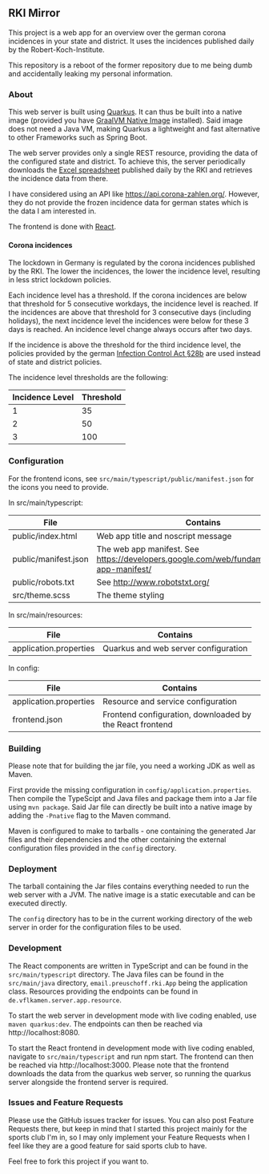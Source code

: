 ## RKI Mirror

This project is a web app for an overview over the german corona incidences in
your state and district. It uses the incidences published daily by the
Robert-Koch-Institute.

This repository is a reboot of the former repository due to me being dumb and
accidentally leaking my personal information.

### About

This web server is built using [Quarkus](https://quarkus.io/). It can thus be
built into a native image (provided you have [GraalVM Native Image](https://www.graalvm.org/reference-manual/native-image/)
installed). Said image does not need a Java VM, making Quarkus a lightweight and
fast alternative to other Frameworks such as Spring Boot.

The web server provides only a single REST resource, providing the data of the
configured state and district. To achieve this, the server periodically
downloads the [Excel spreadsheet](https://www.rki.de/DE/Content/InfAZ/N/Neuartiges_Coronavirus/Daten/Fallzahlen_Kum_Tab.xlsx)
published daily by the RKI and retrieves the incidence data from there.

I have considered using an API like https://api.corona-zahlen.org/. However,
they do not provide the frozen incidence data for german states which is the
data I am interested in.

The frontend is done with [React](https://reactjs.org/).

#### Corona incidences

The lockdown in Germany is regulated by the corona incidences published by the
RKI. The lower the incidences, the lower the incidence level, resulting in less
strict lockdown policies.

Each incidence level has a threshold. If the corona incidences are below that
threshold for 5 consecutive workdays, the incidence level is reached. If the
incidences are above that threshold for 3 consecutive days (including holidays),
the next incidence level the incidences were below for these 3 days is reached.
An incidence level change always occurs after two days.

If the incidence is above the threshold for the third incidence level, the
policies provided by the german [Infection Control Act §28b](https://www.gesetze-im-internet.de/ifsg/__28b.html)
are used instead of state and district policies.

The incidence level thresholds are the following:

| Incidence Level | Threshold |
| --- | --- |
| 1 | 35 |
| 2 | 50 |
| 3 | 100 |

### Configuration

For the frontend icons, see `src/main/typescript/public/manifest.json` for the
icons you need to provide.

In src/main/typescript:

| File | Contains |
| --- | --- |
| public/index.html | Web app title and noscript message |
| public/manifest.json | The web app manifest. See https://developers.google.com/web/fundamentals/web-app-manifest/ |
| public/robots.txt | See http://www.robotstxt.org/ |
| src/theme.scss | The theme styling |

In src/main/resources:

| File | Contains |
| --- | --- |
| application.properties | Quarkus and web server configuration |

In config:

| File | Contains |
| --- | --- |
| application.properties | Resource and service configuration |
| frontend.json | Frontend configuration, downloaded by the React frontend |

### Building

Please note that for building the jar file, you need a working JDK as well as
Maven.

First provide the missing configuration in `config/application.properties`. Then
compile the TypeScipt and Java files and package them into a Jar file using
`mvn package`. Said Jar file can directly be built into a native image by adding
the `-Pnative` flag to the Maven command.

Maven is configured to make to tarballs - one containing the generated Jar files
and their dependencies and the other containing the external configuration files
provided in the `config` directory.

### Deployment

The tarball containing the Jar files contains everything needed to run the web
server with a JVM. The native image is a static executable and can be executed
directly.

The `config` directory has to be in the current working directory of the web
server in order for the configuration files to be used.

### Development

The React components are written in TypeScript and can be found in the
`src/main/typescript` directory. The Java files can be found in the
`src/main/java` directory, `email.preuschoff.rki.App` being the application
class. Resources providing the endpoints can be found in
`de.vflkamen.server.app.resource`.

To start the web server in development mode with live coding enabled, use
`maven quarkus:dev`. The endpoints can then be reached via
http://localhost:8080.

To start the React frontend in development mode with live
coding enabled, navigate to `src/main/typescript` and run npm start. The
frontend can then be reached via http://localhost:3000. Please note that the
frontend downloads the data from the quarkus web server, so running the quarkus
server alongside the frontend server is required.

### Issues and Feature Requests

Please use the GitHub issues tracker for issues. You can also post Feature
Requests there, but keep in mind that I started this project mainly for the
sports club I'm in, so I may only implement your Feature Requests when I feel
like they are a good feature for said sports club to have.

Feel free to fork this project if you want to.
